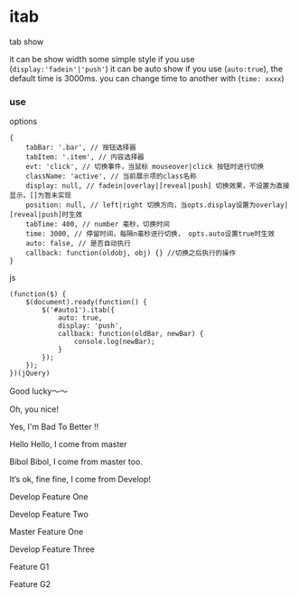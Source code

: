 itab
======

tab show

it can be show width some simple style if you use (`display:'fadein'|'push'`)
it can be auto show if you use (`auto:true`), the default time is 3000ms. you can change time to another with (`time: xxxx`)

### use

options

    {
        tabBar: '.bar', // 按钮选择器
        tabItem: '.item', // 内容选择器
        evt: 'click', // 切换事件，当鼠标 mouseover|click 按钮时进行切换
        className: 'active', // 当前展示项的class名称
        display: null, // fadein|overlay|[reveal|push] 切换效果，不设置为直接显示，[]为暂未实现
        position: null, // left|right 切换方向，当opts.display设置为overlay|[reveal|push]时生效
        tabTime: 400, // number 毫秒，切换时间
        time: 3000, // 停留时间，每隔n毫秒进行切换， opts.auto设置true时生效
        auto: false, // 是否自动执行
        callback: function(oldobj, obj) {} //切换之后执行的操作
    }


js

    (function($) {
        $(document).ready(function() {
            $('#auto1').itab({
                auto: true,
                display: 'push',
                callback: function(oldBar, newBar) {
                    console.log(newBar);
                }
            });
        });
    })(jQuery)


Good lucky～～



Oh, you nice!

Yes, I'm Bad To Better !!

Hello Hello, I come from master

Bibol Bibol, I come from master too.


It‘s ok, fine fine, I come from Develop!

Develop Feature One

Develop Feature Two

Master Feature One

Develop Feature Three

Feature G1

Feature G2

